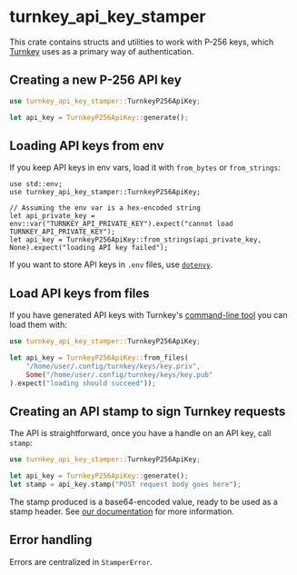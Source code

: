 # turnkey_api_key_stamper

This crate contains structs and utilities to work with P-256 keys, which [Turnkey](https://docs.turnkey.com/) uses as a primary way of authentication.

## Creating a new P-256 API key

```rust
use turnkey_api_key_stamper::TurnkeyP256ApiKey;

let api_key = TurnkeyP256ApiKey::generate();
```

## Loading API keys from env

If you keep API keys in env vars, load it with `from_bytes` or `from_strings`:

```rust,no_run
use std::env;
use turnkey_api_key_stamper::TurnkeyP256ApiKey;

// Assuming the env var is a hex-encoded string
let api_private_key = env::var("TURNKEY_API_PRIVATE_KEY").expect("cannot load TURNKEY_API_PRIVATE_KEY");
let api_key = TurnkeyP256ApiKey::from_strings(api_private_key, None).expect("loading API key failed");
```

If you want to store API keys in `.env` files, use [`dotenvy`](https://docs.rs/dotenvy/latest/dotenvy/).


## Load API keys from files

If you have generated API keys with Turnkey's [command-line tool](https://github.com/tkhq/tkcli) you can load them with:

```rust
use turnkey_api_key_stamper::TurnkeyP256ApiKey;

let api_key = TurnkeyP256ApiKey::from_files(
    "/home/user/.config/turnkey/keys/key.priv",
    Some("/home/user/.config/turnkey/keys/key.pub"
).expect("loading should succeed"));
```

## Creating an API stamp to sign Turnkey requests

The API is straightforward, once you have a handle on an API key, call `stamp`:

```rust
use turnkey_api_key_stamper::TurnkeyP256ApiKey;

let api_key = TurnkeyP256ApiKey::generate();
let stamp = api_key.stamp("POST request body goes here");
```

The stamp produced is a base64-encoded value, ready to be used as a stamp header. See [our documentation](https://docs.turnkey.com/developer-reference/api-overview/stamps#api-keys) for more information.

## Error handling

Errors are centralized in `StamperError`.
